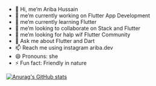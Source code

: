 
- 👋 Hi, me’m  Ariba Hussain 
- 🔭 me’m currently working on Flutter App Development 
- 🌱 me’m currently learning  Flutter 
- 👯 me’m looking to collaborate on Stack and Flutter 
- 🤔 me’m looking for halp wif Flutter Community 
- 💬 Ask me about Flutter and Dart 
- 📫 Reach me using instagram ariba.dev
- 😄 Pronouns: she 
- ⚡ Fun fact:  Friendly in nature 

[![Anurag's GitHub stats](https://github-readme-stats.vercel.app/api?username=ariba1039)](https://github.com/anuraghazra/github-readme-stats)
